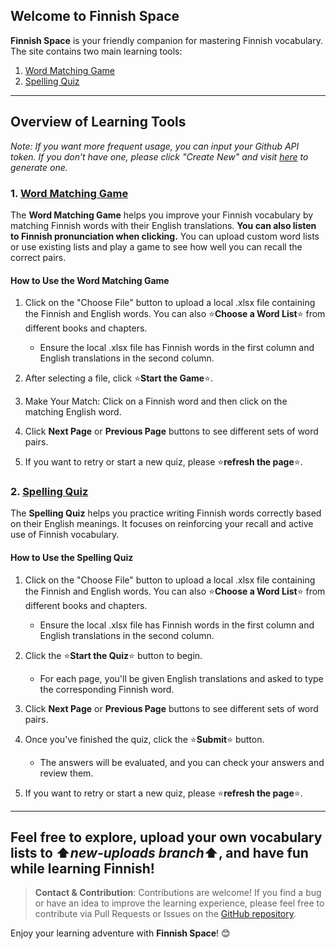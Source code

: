 ## Welcome to Finnish Space

**Finnish Space** is your friendly companion for mastering Finnish vocabulary. The site contains two main learning tools:

1. [Word Matching Game](https://sylviapotter.github.io/finnish-space/word_matching_game.html)  
2. [Spelling Quiz](https://sylviapotter.github.io/finnish-space/finnish_spelling_quiz.html)

---

## Overview of Learning Tools

*Note: If you want more frequent usage, you can input your Github API token. If you don’t have one, please click "Create New" and visit [here](https://github.com/settings/tokens) to generate one.*

### 1. [Word Matching Game](https://sylviapotter.github.io/finnish-space/word_matching_game.html)

The **Word Matching Game** helps you improve your Finnish vocabulary by matching Finnish words with their English translations. **You can also listen to Finnish pronunciation when clicking.** You can upload custom word lists or use existing lists and play a game to see how well you can recall the correct pairs.

#### **How to Use the Word Matching Game**
1. Click on the "Choose File" button to upload a local .xlsx file containing the Finnish and English words. You can also ⭐**Choose a Word List**⭐ from different books and chapters.
   - Ensure the local .xlsx file has Finnish words in the first column and English translations in the second column.

2. After selecting a file, click ⭐**Start the Game**⭐.

3. Make Your Match: Click on a Finnish word and then click on the matching English word.

4. Click **Next Page** or **Previous Page** buttons to see different sets of word pairs.

5. If you want to retry or start a new quiz, please ⭐**refresh the page**⭐.

### 2. [Spelling Quiz](https://sylviapotter.github.io/finnish-space/finnish_spelling_quiz.html)

The **Spelling Quiz** helps you practice writing Finnish words correctly based on their English meanings. It focuses on reinforcing your recall and active use of Finnish vocabulary.

#### **How to Use the Spelling Quiz**
1. Click on the "Choose File" button to upload a local .xlsx file containing the Finnish and English words. You can also ⭐**Choose a Word List**⭐ from different books and chapters.
   - Ensure the local .xlsx file has Finnish words in the first column and English translations in the second column.

2. Click the ⭐**Start the Quiz**⭐ button to begin.
   - For each page, you'll be given English translations and asked to type the corresponding Finnish word.

3. Click **Next Page** or **Previous Page** buttons to see different sets of word pairs.

4. Once you've finished the quiz, click the ⭐**Submit**⭐ button.
   - The answers will be evaluated, and you can check your answers and review them.

5. If you want to retry or start a new quiz, please ⭐**refresh the page**⭐.

---

## Feel free to explore, upload your own vocabulary lists to ⬆️*new-uploads branch*⬆️, and have fun while learning Finnish!

> **Contact & Contribution**: Contributions are welcome! If you find a bug or have an idea to improve the learning experience, please feel free to contribute via Pull Requests or Issues on the [GitHub repository](https://github.com/SylviaPotter/finnish-space).

Enjoy your learning adventure with **Finnish Space**! 😊

